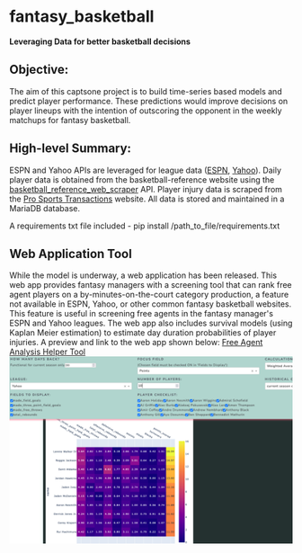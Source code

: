 # fantasy_basketball
**Leveraging Data for better basketball decisions**

## Objective: 
The aim of this captsone project is to build time-series based models and predict player performance. These predictions would improve decisions on player lineups with the intention of outscoring the opponent in the weekly matchups for fantasy basketball. 

## High-level Summary: 
ESPN and Yahoo APIs are leveraged for league data ([ESPN](https://github.com/cwendt94/espn-api), [Yahoo](https://pypi.org/project/yahoo-fantasy-api/)). Daily player data is obtained from the basketball-reference website using the [basketball_reference_web_scraper](https://github.com/jaebradley/basketball_reference_web_scraper) API. Player injury data is scraped from the [Pro Sports Transactions](https://prosportstransactions.com/) website. All data is stored and maintained in a MariaDB database.

A requirements txt file included - pip install /path_to_file/requirements.txt

## Web Application Tool
While the model is underway, a web application has been released. This web app provides fantasy managers with a screening tool that can rank free agent players on a by-minutes-on-the-court category production, a feature not available in ESPN, Yahoo, or other common fantasy basketball websites. This feature is useful in screening free agents in the fantasy manager's ESPN and Yahoo leagues. The web app also includes survival models (using Kaplan Meier estimation) to estimate day duration probabilities of player injuries. A preview and link to the web app shown below:
[Free Agent Analysis Helper Tool](https://fantasy-basketball-team-dash-aef016454ed4.herokuapp.com/)
![Image](https://github.com/francisco-avalos/fantasy_basketball/blob/main/assets/basketball_hoops2.jpg)
